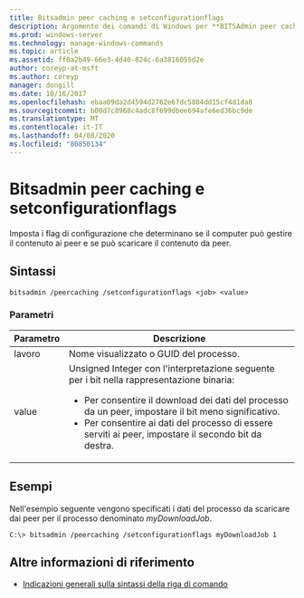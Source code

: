 ```yaml
---
title: Bitsadmin peer caching e setconfigurationflags
description: Argomento dei comandi di Windows per **BITSAdmin peer caching** e **setconfigurationflags**, che imposta i flag di configurazione che determinano se il computer è in grado di fornire contenuti ai peer e se può scaricare il contenuto dai peer.
ms.prod: windows-server
ms.technology: manage-windows-commands
ms.topic: article
ms.assetid: ff0a2b49-66e3-4d40-824c-6a3816055d2e
author: coreyp-at-msft
ms.author: coreyp
manager: dongill
ms.date: 10/16/2017
ms.openlocfilehash: ebaa09da2d4594d2762e67dc5884dd15cf4d1da8
ms.sourcegitcommit: b00d7c8968c4adc8f699dbee694afe6ed36bc9de
ms.translationtype: MT
ms.contentlocale: it-IT
ms.lasthandoff: 04/08/2020
ms.locfileid: "80850134"
---
```

# <a name="bitsadmin-peercaching-and-setconfigurationflags"></a>Bitsadmin peer caching e setconfigurationflags

Imposta i flag di configurazione che determinano se il computer può gestire il contenuto ai peer e se può scaricare il contenuto da peer.

## <a name="syntax"></a>Sintassi

```
bitsadmin /peercaching /setconfigurationflags <job> <value>
```

### <a name="parameters"></a>Parametri

| Parametro | Descrizione |
| -------------- | -------------- |
| lavoro | Nome visualizzato o GUID del processo. |
| value | Unsigned Integer con l'interpretazione seguente per i bit nella rappresentazione binaria:<ul><li> Per consentire il download dei dati del processo da un peer, impostare il bit meno significativo.</li><li>Per consentire ai dati del processo di essere serviti ai peer, impostare il secondo bit da destra.</li></ul>|

## <a name="examples"></a><a name=BKMK_examples></a>Esempi

Nell'esempio seguente vengono specificati i dati del processo da scaricare dai peer per il processo denominato *myDownloadJob*.

```
C:\> bitsadmin /peercaching /setconfigurationflags myDownloadJob 1
```

## <a name="additional-references"></a>Altre informazioni di riferimento

- [Indicazioni generali sulla sintassi della riga di comando](command-line-syntax-key.md)